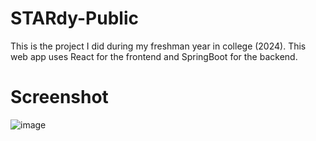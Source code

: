 # STARdy-Public
This is the project I did during my freshman year in college (2024). This web app uses React for the frontend and SpringBoot for the backend.

# Screenshot
![image](https://github.com/user-attachments/assets/336c5d57-8579-4ee1-bad3-63d39d430dd9)
